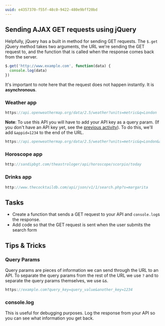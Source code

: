 ```yaml
---
uuid: e4357370-f55f-48c0-9422-480e9bff20bd
---
```


## Sending AJAX GET requests using jQuery

Helpfully, jQuery has a built in method for sending GET requests. The `$.get` jQuery method takes two arguments, the URL we're sending the GET request to, and the function that is called when the response comes back from the server.

```javascript
$.get('http://www.example.com', function(data) {
  console.log(data)
})
```

It's important to note here that the request does not happen instantly. It is **asynchronous**.

### Weather app

```javascript
https://api.openweathermap.org/data/2.5/weather?units=metric&q=London
```

**Note**: To use this API you will have to add your API key as a query param. (If you don't have an API key yet, see the [previous activity](/74fbd7e1-3c97-41a9-a6cf-a441e07958b1)). To do this, we'll add `&appid=1234` to the end of the URL.

```javascript
https://api.openweathermap.org/data/2.5/weather?units=metric&q=London&appid=1234
```

### Horoscope app

```javascript
http://sandipbgt.com/theastrologer/api/horoscope/scorpio/today
```

### Drinks app

```javascript
http://www.thecocktaildb.com/api/json/v1/1/search.php?s=margarita
```

## Tasks

- Create a function that sends a GET request to your API and `console.log`s the response.
- Add code so that the GET request is sent when the user submits the search form

## Tips & Tricks

### Query Params

Query params are pieces of information we can send through the URL to an API. To separate the query params from the rest of the URL we use `?` and to separate the query params themselves, we use `&`s.

```javascript
https://example.com?query_key=query_value&another_key=1234
```

### console.log

This is useful for debugging purposes. Log the response from your API so you can see what information you get back.
